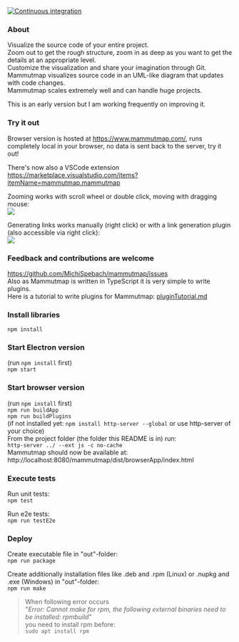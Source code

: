 [![Continuous integration](https://github.com/MichiSpebach/mammutmap/actions/workflows/continuous_integration.yml/badge.svg)](https://github.com/MichiSpebach/mammutmap/actions/workflows/continuous_integration.yml)

### About
Visualize the source code of your entire project.\
Zoom out to get the rough structure, zoom in as deep as you want to get the details at an appropriate level.\
Customize the visualization and share your imagination through Git.\
Mammutmap visualizes source code in an UML-like diagram that updates with code changes.\
Mammutmap scales extremely well and can handle huge projects.

This is an early version but I am working frequently on improving it.

### Try it out
Browser version is hosted at https://www.mammutmap.com/, runs completely local in your browser, no data is sent back to the server, try it out!

There's now also a VSCode extension https://marketplace.visualstudio.com/items?itemName=mammutmap.mammutmap

Zooming works with scroll wheel or double click, moving with dragging mouse:\
![](https://github.com/MichiSpebach/mammutmap-vscode-extension/raw/HEAD/resources/navigation.gif)

Generating links works manually (right click) or with a link generation plugin (also accessible via right click):\
![](https://github.com/MichiSpebach/mammutmap-vscode-extension/raw/HEAD/resources/generateLinks.gif)

### Feedback and contributions are welcome
https://github.com/MichiSpebach/mammutmap/issues \
Also as Mammutmap is written in TypeScript it is very simple to write plugins.\
Here is a tutorial to write plugins for Mammutmap: [pluginTutorial.md](./pluginTutorial.md)

### Install libraries
`npm install`

### Start Electron version
(run `npm install` first)\
`npm start`

### Start browser version
(run `npm install` first)\
`npm run buildApp`\
`npm run buildPlugins`\
(if not installed yet: `npm install http-server --global` or use http-server of your choice)\
From the project folder (the folder this README is in) run:\
`http-server ../ --ext js -c no-cache`\
Mammutmap should now be available at:\
http://localhost:8080/mammutmap/dist/browserApp/index.html

### Execute tests
Run unit tests:\
`npm test`

Run e2e tests:\
`npm run testE2e`

### Deploy
Create executable file in "out"-folder:\
`npm run package`

Create additionally installation files like .deb and .rpm (Linux) or .nupkg and .exe (Windows) in "out"-folder:\
`npm run make`
>When following error occurs\
"*Error: Cannot make for rpm, the following external binaries need to be installed: rpmbuild*"\
you need to install rpm before:\
`sudo apt install rpm`
